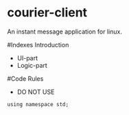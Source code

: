 # courier-client
An instant message application for linux. 

#Indexes Introduction
- UI-part
- Logic-part

#Code Rules
- DO NOT USE 
```
using namespace std;
```